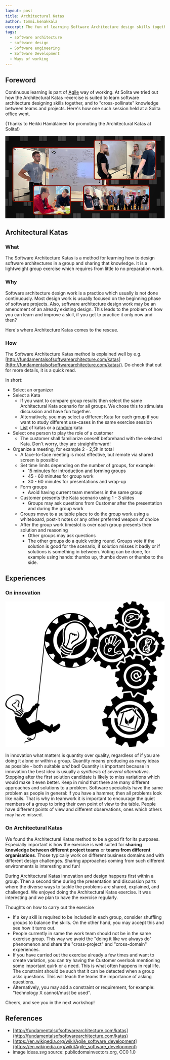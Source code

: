 ```yaml
---
layout: post
title: Architectural Katas
author: tommi.kenakkala
excerpt: The fun of learning Software Architecture design skills together across teams!
tags:
  - software architecture
  - software design
  - Software engineering
  - Software Development
  - Ways of working
---
```


## Foreword

Continuous learning is part of [Agile](https://en.wikipedia.org/wiki/Agile_software_development) way of working. At Solita we tried out how the Architectural Katas -exercise is suited to learn software architecture designing skills together, and to "cross-pollinate" knowledge between teams and projects. Here's how one such session held at a Solita office went.

(Thanks to Heikki Hämäläinen for promoting the Architectural Katas at Solita!)

![Workshop session collage photo](/img/architectural-katas/arch-katas-session-2022-08.png "Workshop session collage photo")

## Architectural Katas

### What

The Software Architecture Katas is a method for learning how to design software architectures in a group and sharing that knowledge.
It is a lightweight group exercise which requires from little to no preparation work.

### Why

Software architecture design work is a practice which usually is not done continuously. Most design work is usually focused on the beginning phase of software projects.
Also, software architecture design work may be an amendment of an already existing design.
This leads to the problem of how you can learn and improve a skill, if you get to practice it only now and then?

Here's where Architecture Katas comes to the rescue.

### How

The Software Architecture Katas method is explained well by e.g. [http://fundamentalsofsoftwarearchitecture.com/katas](http://fundamentalsofsoftwarearchitecture.com/katas/). Do check that out for more details, it is a quick read.

In short:

- Select an organizer
- Select a Kata
  - If you want to compare group results then select the same Architectural Kata scenario for all groups. We chose this to stimulate discussion and have fun together.
  - Alternatively, you may select a different Kata for each group if you want to study different use-cases in the same exercise session
  - [List](http://fundamentalsofsoftwarearchitecture.com/katas/list.html) of katas or a [random](http://fundamentalsofsoftwarearchitecture.com/katas/random.html) kata
- Select one person to play the role of a customer
  - The customer shall familiarize oneself beforehand with the selected Kata. Don't worry, they are straightforward!
- Organize a meeting, for example 2 - 2,5h in total
  - A face-to-face meeting is most effective, but remote via shared screen is possible
  - Set time limits depending on the number of groups, for example:
    - 15 minutes for introduction and forming groups
    - 45 - 60 minutes for group work
    - 30 - 60 minutes for presentations and wrap-up
  - Form groups
    - Avoid having current team members in the same group
  - Customer presents the Kata scenario using 1 - 3 slides
    - Groups may ask questions from Customer after the presentation and during the group work
  - Groups move to a suitable place to do the group work using a whiteboard, post-it notes or any other preferred weapon of choice
  - After the group work timeslot is over each group presents their solution and reasoning
    - Other groups may ask questions
    - The other groups do a quick voting round. Groups vote if the solution is good for the scenario, if solution misses it badly or if solutions is something in between. Voting can be done, for example using hands: thumbs up, thumbs down or thumbs to the side.

## Experiences

### On innovation

![Ideas and cogwheels CC0 1.0](/img/architectural-katas/ideas.svg "Ideas and cogwheels from publicdomainvectors.org, license CC0 1.0")

In innovation what matters is quantity over quality, regardless of if you are doing it alone or within a group.
Quantity means producing as many ideas as possible - both suitable *and* bad!
Quantity is important because in innovation the best idea is usually a *synthesis of several alternatives*. Stopping after the first solution candidate is likely to miss variations which would make it even better. Keep in mind that there are many different approaches and solutions to a problem.
Software specialists have the same problem as people in general: if you have a hammer, then all problems look like nails.
That is why in teamwork it is important to encourage the quiet members of a group to bring their own point of view to the table. People have different points of view and different observations, ones which others may have missed.

### On Architectural Katas

We found the Architectural Katas method to be a good fit for its purposes.
Especially important is how the exercise is well suited for **sharing knowledge between different project teams** or **teams from different organisations**. Those typically work on different business domains and with different design challenges. Sharing approaches coming from such different environments is interesting and fun!

During Architectural Katas innovation and design happens first within a group. Then a second time during the presentation and discussion parts where the diverse ways to tackle the problems are shared, explained, and challenged.
We enjoyed doing the Architectural Katas exercise. It was interesting and we plan to have the exercise regularly.

Thoughts on how to carry out the exercise

- If a key skill is required to be included in each group, consider shuffling groups to balance the skills. On the other hand, you may accept this and see how it turns out.
- People currently in same the work team should not be in the same exercise group. This way we avoid the "doing it like we always do" phenomenon and share the "cross-project" and "cross-domain" experiences.
- If you have carried out the exercise already a few times and want to create variation, you can try having the Customer overlook mentioning some important quirk or a need. This is what often happens in real life. The constraint should be such that it can be detected when a group asks questions. This will teach the teams the importance of asking questions.
- Alternatively, you may add a constraint or requirement, for example: "technology X cannot/must be used".

Cheers, and see you in the next workshop!

## References

- [http://fundamentalsofsoftwarearchitecture.com/katas](http://fundamentalsofsoftwarearchitecture.com/katas)
- [https://en.wikipedia.org/wiki/Agile_software_development](https://en.wikipedia.org/wiki/Agile_software_development)
- image ideas.svg source: publicdomainvectors.org, CC0 1.0
